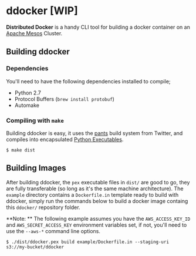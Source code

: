 
# ddocker [WIP]

**Distributed Docker** is a handy CLI tool for building a docker container on an [Apache Mesos](mesos.apache.org) Cluster.

## Building ddocker

### Dependencies

You'll need to have the following dependencies installed to compile;

- Python 2.7
- Protocol Buffers (`brew install protobuf`)
- Automake

### Compiling with `make`

Building ddocker is easy, it uses the [pants](pantsbuild.github.io) build system from Twitter, and compiles into encapsulated [Python Executables](pex.readthedocs.org).

```shell
$ make dist
```

## Building Images

After building ddocker, the `pex` executable files in `dist/` are good to go, they are fully transferable (so long as it's the same machine architecture). The `example` directory contains a `Dockerfile.in` template ready to build with ddocker, simply run the commands below to build a docker image containg this `ddocker/` repository folder.

**Note: ** The following example assumes you have the `AWS_ACCESS_KEY_ID` and `AWS_SECRET_ACCESS_KEY` environment variables set, if not, you'll need to use the `--aws-*` command line options.

```shell
$ ./dist/ddocker.pex build example/Dockerfile.in --staging-uri s3://my-bucket/ddocker
```
